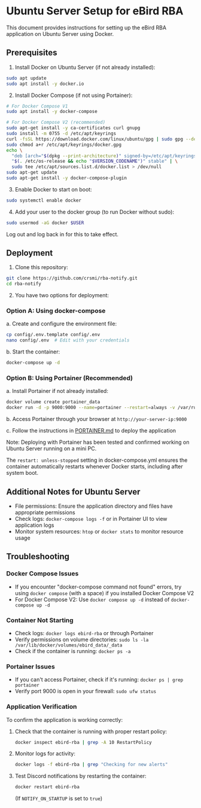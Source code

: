 # Ubuntu Server Setup for eBird RBA

This document provides instructions for setting up the eBird RBA application on Ubuntu Server using Docker.

## Prerequisites

1. Install Docker on Ubuntu Server (if not already installed):
```bash
sudo apt update
sudo apt install -y docker.io
```

2. Install Docker Compose (if not using Portainer):
```bash
# For Docker Compose V1
sudo apt install -y docker-compose

# For Docker Compose V2 (recommended)
sudo apt-get install -y ca-certificates curl gnupg
sudo install -m 0755 -d /etc/apt/keyrings
curl -fsSL https://download.docker.com/linux/ubuntu/gpg | sudo gpg --dearmor -o /etc/apt/keyrings/docker.gpg
sudo chmod a+r /etc/apt/keyrings/docker.gpg
echo \
  "deb [arch="$(dpkg --print-architecture)" signed-by=/etc/apt/keyrings/docker.gpg] https://download.docker.com/linux/ubuntu \
  "$(. /etc/os-release && echo "$VERSION_CODENAME")" stable" | \
  sudo tee /etc/apt/sources.list.d/docker.list > /dev/null
sudo apt-get update
sudo apt-get install -y docker-compose-plugin
```

3. Enable Docker to start on boot:
```bash
sudo systemctl enable docker
```

4. Add your user to the docker group (to run Docker without sudo):
```bash
sudo usermod -aG docker $USER
```
   
   Log out and log back in for this to take effect.

## Deployment

1. Clone this repository:
```bash
git clone https://github.com/crsmi/rba-notify.git
cd rba-notify
```

2. You have two options for deployment:

### Option A: Using docker-compose

a. Create and configure the environment file:
```bash
cp config/.env.template config/.env
nano config/.env  # Edit with your credentials
```

b. Start the container:
```bash
docker-compose up -d
```

### Option B: Using Portainer (Recommended)

a. Install Portainer if not already installed:
```bash
docker volume create portainer_data
docker run -d -p 9000:9000 --name=portainer --restart=always -v /var/run/docker.sock:/var/run/docker.sock -v portainer_data:/data portainer/portainer-ce
```

b. Access Portainer through your browser at `http://your-server-ip:9000`

c. Follow the instructions in [PORTAINER.md](PORTAINER.md) to deploy the application

Note: Deploying with Portainer has been tested and confirmed working on Ubuntu Server running on a mini PC.

The `restart: unless-stopped` setting in docker-compose.yml ensures the container automatically restarts whenever Docker starts, including after system boot.

## Additional Notes for Ubuntu Server

- File permissions: Ensure the application directory and files have appropriate permissions
- Check logs: `docker-compose logs -f` or in Portainer UI to view application logs
- Monitor system resources: `htop` or `docker stats` to monitor resource usage

## Troubleshooting

### Docker Compose Issues
- If you encounter "docker-compose command not found" errors, try using `docker compose` (with a space) if you installed Docker Compose V2
- For Docker Compose V2: Use `docker compose up -d` instead of `docker-compose up -d`

### Container Not Starting
- Check logs: `docker logs ebird-rba` or through Portainer
- Verify permissions on volume directories: `sudo ls -la /var/lib/docker/volumes/ebird_data/_data`
- Check if the container is running: `docker ps -a`

### Portainer Issues
- If you can't access Portainer, check if it's running: `docker ps | grep portainer`
- Verify port 9000 is open in your firewall: `sudo ufw status`

### Application Verification
To confirm the application is working correctly:

1. Check that the container is running with proper restart policy:
   ```bash
   docker inspect ebird-rba | grep -A 10 RestartPolicy
   ```

2. Monitor logs for activity:
   ```bash
   docker logs -f ebird-rba | grep "Checking for new alerts"
   ```

3. Test Discord notifications by restarting the container:
   ```bash
   docker restart ebird-rba
   ```
   (If `NOTIFY_ON_STARTUP` is set to `true`)
